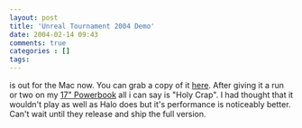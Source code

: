```yaml
---
layout: post
title: 'Unreal Tournament 2004 Demo'
date: 2004-02-14 09:43
comments: true
categories : []
tags:
---
```

is out for the Mac now. You can grab a copy of it <a href="http://www.macgamefiles.com/">here</a>. After giving it a run or two on my <a href="http://www.apple.com/powerbook/index17.html">17" Powerbook</a> all i can say is "Holy Crap". I had thought that it wouldn't play as well as Halo does but it's performance is noticeably better. Can't wait until they release and ship the full version.

